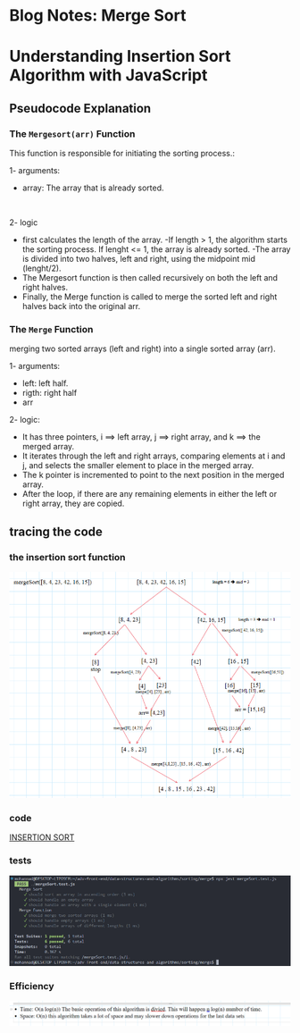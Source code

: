 # Blog Notes: Merge Sort

# Understanding Insertion Sort Algorithm with JavaScript

## Pseudocode Explanation

### The `Mergesort(arr)` Function

This function is responsible for initiating the sorting process.:<br>

1- arguments:

- array: The array that is already sorted.

  <br>

2- logic

- first calculates the length of the array.
  -If length > 1, the algorithm starts the sorting process. If lenght <= 1, the array is already sorted.
  -The array is divided into two halves, left and right, using the midpoint mid (lenght/2).
- The Mergesort function is then called recursively on both the left and right halves.
- Finally, the Merge function is called to merge the sorted left and right halves back into the original arr.

### The `Merge` Function

merging two sorted arrays (left and right) into a single sorted array (arr).<br>

1- arguments:

- left: left half.
- rigth: right half
- arr

2- logic:

- It has three pointers, i ==> left array, j ==> right array, and k ==> the merged array.
- It iterates through the left and right arrays, comparing elements at i and j, and selects the smaller element to place in the merged array.
- The k pointer is incremented to point to the next position in the merged array.
- After the loop, if there are any remaining elements in either the left or right array, they are copied.

## tracing the code

### the insertion sort function

![sort](./vis.png)

### code

[INSERTION SORT](./insertion.js) <br>

### tests

![tests](./tests.png)

### Efficiency

![eff](./eff.png)

